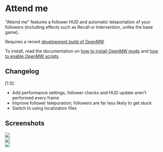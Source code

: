 # Attend me

"Attend me" features a follower HUD and automatic teleportation of your followers
(including effects such as Recall or Intervention, unlike the base game).

Requires a recent [development build of OpenMW](https://openmw.org/downloads/).

To install, read the documentation on
[how to install OpenMW mods](https://openmw.readthedocs.io/en/latest/reference/modding/mod-install.html?highlight=installing%20mods)
and [how to enable OpenMW scripts](https://openmw.readthedocs.io/en/latest/reference/lua-scripting/overview.html#how-to-run-a-script)

## Changelog

[1.5]:

* Add performance settings; follower checks and HUD update aren't performed every frame
* Improve follower teleporation; followers are far less likely to get stuck
* Switch to using localization files

## Screenshots
![](screenshots/minimal.png)  
![](screenshots/combat.png)  
![](screenshots/settings.png)
